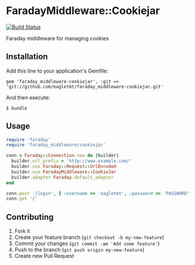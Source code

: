 # FaradayMiddleware::Cookiejar
[![Build Status](https://travis-ci.org/eagletmt/faraday_middleware-cookiejar.png?branch=master)](https://travis-ci.org/eagletmt/faraday_middleware-cookiejar)

Faraday middleware for managing cookies

## Installation

Add this line to your application's Gemfile:

    gem 'faraday_middleware-cookiejar', :git => 'git://github.com/eagletmt/faraday_middleware-cookiejar.git'

And then execute:

    $ bundle

## Usage

```ruby
require 'faraday'
require 'faraday_middleware/cookiejar'

conn = Faraday::Connection.new do |builder|
  builder.url_prefix = 'http://www.example.com/'
  builder.use Faraday::Request::UrlEncoded
  builder.use FaradayMiddleware::CookieJar
  builder.adapter Faraday.default_adapter
end

conn.post '/login', { :username => 'eagletmt', :password => 'PASSWORD' }
conn.get '/'
```

## Contributing

1. Fork it
2. Create your feature branch (`git checkout -b my-new-feature`)
3. Commit your changes (`git commit -am 'Add some feature'`)
4. Push to the branch (`git push origin my-new-feature`)
5. Create new Pull Request
